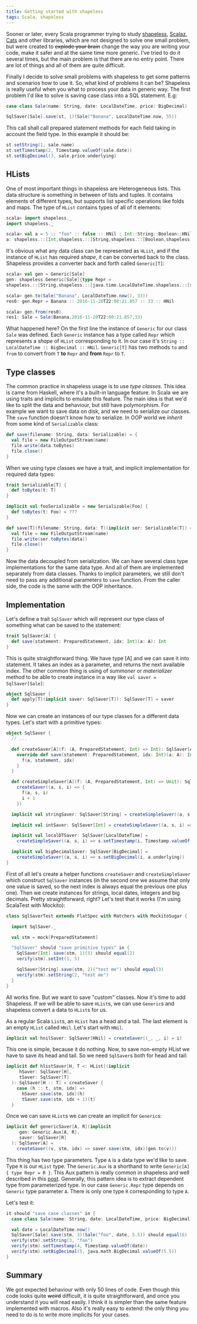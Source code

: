 ```yaml
---
title: Getting started with shapeless
tags: Scala, shapeless
---
```


Sooner or later, every Scala programmer trying to study
[shapeless](https://github.com/milessabin/shapeless),
[Scalaz](https://github.com/scalaz/scalaz), [Cats](https://github.com/typelevel/cats) and
other libraries, which are not designed to solve one small problem, but were
created to ~~explode your brain~~ change the way you are writing your code, make
it safer and at the same time more generic.  I've tried to do it several times,
but the main problem is that there are no entry point.  There are lot of things
and all of them are quite difficult.

Finally I decide to solve small problems with shapeless to get some patterns
and scenarios how to use it.  So, what kind of problems it can be?  Shapeless
is really useful when you what to process your data in generic way.  The
first problem I'd like to solve is saving case class into a SQL statement. E.g:

```Scala
case class Sale(name: String, date: LocalDateTime, price: BigDecimal)

SqlSaver[Sale].save(st, 1)(Sale("Banana", LocalDateTime.now, 55))
```

This call shall call prepared statement methods for each field taking in
account the field type.  In this example it should be:

```Scala
st.setString(1, sale.name)
st.setTimestamp(2, Timestamp.valueOf(sale.date))
st.setBigDecimal(3, sale.price.underlying)
```

<!--more-->

## HLists

One of most important things in shapeless are Heterogeneous lists.  This data
structure is something in between of lists and tuples.  It contains elements of
different types, but supports list specific operations like folds and maps.
The type of `HList` contains types of all of it elements:

```Scala
scala> import shapeless._
import shapeless._

scala> val a = 5 :: "foo" :: false :: HNil : Int::String::Boolean::HNil
a: shapeless.::[Int,shapeless.::[String,shapeless.::[Boolean,shapeless.HNil]]] = 5 :: foo :: false :: HNil
```

It's obvious what any data class can be represented as `HList`, and if the instance
of `HList` has required *shape*, it can be converted back to the class.
Shapeless provides a converter back and forth called `Generic[T]`:

```Scala
scala> val gen = Generic[Sale]
gen: shapeless.Generic[Sale]{type Repr =
shapeless.::[String,shapeless.::[java.time.LocalDateTime,shapeless.::[scala.math.BigDecimal,shapeless.HNil]]]} = anon$macro$4$1@34638de0

scala> gen.to(Sale("Banana", LocalDateTime.now(), 33))
res0: gen.Repr = Banana :: 2016-11-20T22:00:21.857 :: 33 :: HNil

scala> gen.from(res0)
res1: Sale = Sale(Banana,2016-11-20T22:00:21.857,33)
```

What happened here?  On the first line the instance of `Generic` for our class
`Sale` was defined.  Each `Generic` instance has a type called `Repr` which
represents a *shape* of `HList` corresponding to it. In our case it's
`String :: LocalDateTime :: BigDecimal :: HNil`.  `Generic[T]` has two methods
`to` and `from` to convert from `T` **to** `Repr` and **from** `Repr` to `T`.

## Type classes

The common practice in shapeless usage is to use *type classes*.  This idea is
came from Haskell, where it's a built-in language feature.  In Scala we are
using traits and implicits to emulate this feature.  The main idea is that we'd
like to split the data and behaviour, but still have polymorphism.  For example
we want to save data on disk, and we need to serialize our classes.  The `save`
function doesn't know how to serialize.  In OOP world we *inherit* from some
kind of `Serializable` class:

```Scala
def save(filename: String, data: Serializable) = {
  val file = new FileOutputStream(name)
  file.write(data.toBytes)
  file.close()
}
```

When we using type classes we have a trait, and implicit implementation for
required data types:

```Scala
trait Serializable[T] {
  def toBytes(t: T)
}

implicit val fooSerializable = new Serializable[Foo] {
  def toBytes(t: Foo) = ???
}

def save[T](filename: String, data: T)(implicit ser: Serializable[T]) = {
  val file = new FileOutputStream(name)
  file.write(ser.toBytes(data))
  file.close()
}
```

Now the data decoupled from serialization.  We can have several class type implementations
for the same data type.  And all of them are implemented separately
from data classes.  Thanks to implicit parameters, we still don't need to pass
any additional parameters to `save` function.  From the caller side, the code
is the same with the OOP inheritance.

## Implementation

Let's define a trait `SqlSaver` which will represent our type class of 
something what can be saved to the statement:

```Scala
trait SqlSaver[A] {
  def save(statement: PreparedStatement, idx: Int)(a: A): Int
}
```

This is quite straightforward thing.  We have type [A] and we can save it into
statement. It takes an index as a parameter, and returns the next available
index.  The other common thing is using of *summoner* or *materializer* method
to be able to create instance in a way like `val saver = SqlSaver[Sale]`:

```Scala
object SqlSaver {
  def apply[T](implicit saver: SqlSaver[T]): SqlSaver[T] = saver
}
```

Now we can create an instances of our type classes for a different data types.
Let's start with a primitive types:

```Scala
object SqlSaver {
  // ...

  def createSaver[A](f: (A, PreparedStatement, Int) => Int): SqlSaver[A] = new SqlSaver[A] {
    override def save(statement: PreparedStatement, idx: Int)(a: A): Int = {
      f(a, statement, idx)
    }
  }

  def createSimpleSaver[A](f: (A, PreparedStatement, Int) => Unit): SqlSaver[A] = 
    createSaver((a, s, i) => {
      f(a, s, i)
      i + 1
    })

  implicit val stringSaver: SqlSaver[String] = createSimpleSaver((a, s, i) => s.setString(i, a))

  implicit val intSaver: SqlSaver[Int] = createSimpleSaver((a, s, i) => s.setInt(i, a))

  implicit val localDTSaver: SqlSaver[LocalDateTime] =
    createSimpleSaver((a, s, i) => s.setTimestamp(i, Timestamp.valueOf(a)))

  implicit val bigDecimalSaver: SqlSaver[BigDecimal] = 
    createSimpleSaver((a, s, i) => s.setBigDecimal(i, a.underlying))
}
```

First of all let's create a helper functions `createSaver` and
`createSimpleSaver` which construct `SqlSaver` instances (in the second one we
assume that only one value is saved, so the next index is always equal the
previous one plus one).  Then we create instances for strings, local dates,
integers and big decimals.  Pretty straightforward, right?  Let's test that it
works (I'm using ScalaTest with Mockito):

```Scala
class SqlSaverTest extends FlatSpec with Matchers with MockitoSugar {

  import SqlSaver._

  val stm = mock[PreparedStatement]

  "SqlSaver" should "save primitive types" in {
    SqlSaver[Int].save(stm, 1)(5) should equal(2)
    verify(stm).setInt(1, 5)

    SqlSaver[String].save(stm, 2)("test me") should equal(3)
    verify(stm).setString(2, "test me")
  }
}
```

All works fine.  But we want to save "custom" classes.  Now it's time to add
Shapeless.  If we will be able to save `HList`s, we can use `Generic`s and
shapeless convert a data to `HList`s for us.

As a regular Scala `List`s, an `HList` has a head and a tail. The last element
is an empty `HList` called `HNil`. Let's start with `HNil`.

```Scala
implicit val hnilSaver: SqlSaver[HNil] = createSaver((_, _, i) = i)
```

This one is simple, because it do nothing. Now, to save non-empty HList we have
to save its head and tail. So we need `SqlSaver`s both for head and tail:

```Scala
implicit def hlistSaver[H, T <: HList](implicit
     hSaver: SqlSaver[H],
     tSaver: SqlSaver[T]
  ): SqlSaver[H :: T] = createSaver {
    case (h :: t, stm, idx) =>
      hSaver.save(stm, idx)(h)
      tSaver.save(stm, idx + 1)(t)
  }
```

Once we can save `HList`s we can create an implicit for `Generic`s:

```Scala
implicit def genericSaver[A, R](implicit
     gen: Generic.Aux[A, R],
     saver: SqlSaver[R]
  ): SqlSaver[A] =
    createSaver((v, stm, idx) => saver.save(stm, idx)(gen.to(v))) 
```

This thing has two type parameters. Type `A` is a data type we'd like to save.
Type `R` is our `HList` type.  The `Generic.Aux` is a shorthand to write
`Generic[A] { type Repr = R }`.  This Aux pattern is really common in shapeless
and well described in this
[post](http://gigiigig.github.io/posts/2015/09/13/aux-pattern.html).
Generally, this pattern idea is to extract dependent type from parameterized
type.  In our case `Generic.Repr` type depends on `Generic` type parameter `A`.
There is only one type `R` corresponding to type `A`.

Let's test it:

```Scala
it should "save case classes" in {
  case class Sale(name: String, date: LocalDateTime, price: BigDecimal)

  val date = LocalDateTime.now()
  SqlSaver[Sale].save(stm, 3)(Sale("foo", date, 5.5)) should equal(6)
  verify(stm).setString(3, "foo")
  verify(stm).setTimestamp(4, Timestamp.valueOf(date))
  verify(stm).setBigDecimal(5, java.math.BigDecimal.valueOf(5.5))
}
```

## Summary

We got expected behaviour with only 50 lines of code.  Even though this code
looks quite ~~weird~~ difficult, it is quite straightforward, and once you
understand it you will read easily.  I think it is simpler than the same
feature implemented with macros.  Also it's really easy to extend:  the only
thing you need to do is to write more implicits for your cases.
